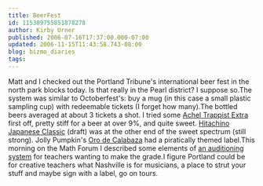 ```yaml
---
title: BeerFest
id: 115309755851878278
author: Kirby Urner
published: 2006-07-16T17:37:00.000-07:00
updated: 2006-11-15T11:43:58.743-08:00
blog: bizmo_diaries
tags: 
---
```


[](http://photos1.blogger.com/blogger/1134/545/1600/goldlabel.0.gif)Matt and I checked out the Portland Tribune's international beer fest in the north park blocks today.  Is that really in the Pearl district?  I suppose so.The system was similar to Octoberfest's:  buy a mug (in this case a small plastic sampling cup) with redeemable tickets (I forget how many).The bottled beers averaged at about 3 tickets a shot.  I tried some [Achel Trappist Extra](http://www.sheltonbrothers.com/beers/beerProfile.asp?BeerID=35) first off, pretty stiff for a beer at over 9%, and quite sweet. [Hitachino Japanese Classic](http://kodawari.cc/engpage/kodawari/html/product_beer/jca.htm) (draft) was at the other end of the sweet spectrum (still strong).  Jolly Pumpkin's [Oro de Calabaza](http://www.jollypumpkin.com/beers.htm) had a piratically themed label.This morning on the Math Forum I described some elements of [an auditioning system](http://mathforum.org/kb/thread.jspa?threadID=1415104) for teachers wanting to make the grade.I figure Portland could be for creative teachers what Nashville is for musicians, a place to strut your stuff and maybe sign with a label, go on tours.